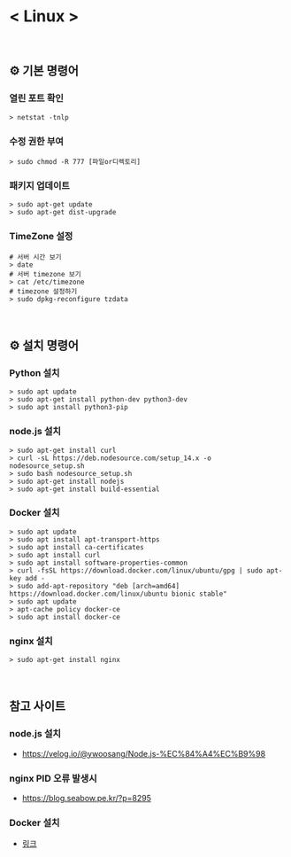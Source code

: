 # < Linux >

<br>

## ⚙️ 기본 명령어

### 열린 포트 확인
```
> netstat -tnlp
```

### 수정 권한 부여
```
> sudo chmod -R 777 [파일or디렉토리]
```

### 패키지 업데이트
```
> sudo apt-get update
> sudo apt-get dist-upgrade
```

### TimeZone 설정
```
# 서버 시간 보기
> date
# 서버 timezone 보기
> cat /etc/timezone
# timezone 설정하기
> sudo dpkg-reconfigure tzdata
```

<br>

## ⚙️ 설치 명령어

### Python 설치
```
> sudo apt update
> sudo apt-get install python-dev python3-dev
> sudo apt install python3-pip
```

### node.js 설치
```
> sudo apt-get install curl
> curl -sL https://deb.nodesource.com/setup_14.x -o nodesource_setup.sh
> sudo bash nodesource_setup.sh 
> sudo apt-get install nodejs
> sudo apt-get install build-essential
```

### Docker 설치
```
> sudo apt update
> sudo apt install apt-transport-https
> sudo apt install ca-certificates
> sudo apt install curl
> sudo apt install software-properties-common
> curl -fsSL https://download.docker.com/linux/ubuntu/gpg | sudo apt-key add -
> sudo add-apt-repository "deb [arch=amd64] https://download.docker.com/linux/ubuntu bionic stable"
> sudo apt update
> apt-cache policy docker-ce
> sudo apt install docker-ce
```

### nginx 설치
```
> sudo apt-get install nginx
```

<br>

## 참고 사이트

### node.js 설치
- https://velog.io/@ywoosang/Node.js-%EC%84%A4%EC%B9%98

### nginx PID 오류 발생시
- https://blog.seabow.pe.kr/?p=8295

### Docker 설치
- [링크](https://velog.io/@wimes/AWS-EC2%EC%97%90-Docker-%EC%84%A4%EC%B9%98-%EB%B0%8F-Dockerfile%EB%A1%9C-%EC%9B%B9%EC%84%9C%EB%B2%84-%EA%B5%AC%EB%8F%99%EC%8B%9C%ED%82%A4%EA%B8%B0)